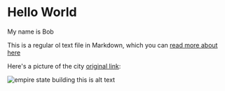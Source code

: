 # Hello World

My name is Bob

This is a regular ol text file in Markdown, which you can [read more about here](http://guides.github.com/overviews/mastering-markdown/)


Here's a picture of the city [original link](http://www.flickr.com/photos/zokuga/12334227715/):

![empire state building this is alt text](http://farm8.staticflickr.com/7371/12334227715_8756954f2f_z.jpg)




